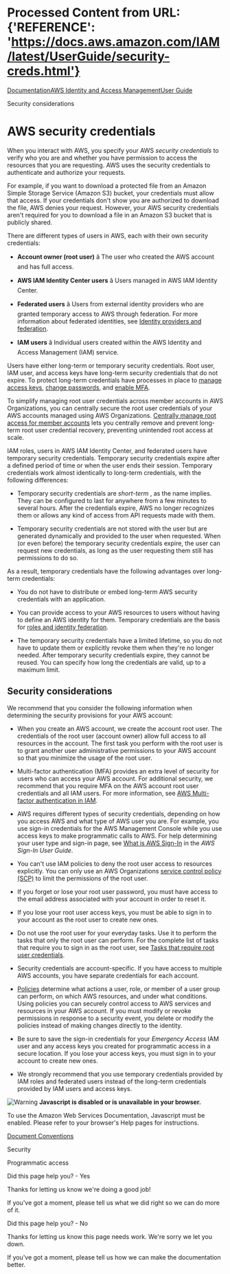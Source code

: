 # Processed Content from URL: {'REFERENCE': 'https://docs.aws.amazon.com/IAM/latest/UserGuide/security-creds.html'}

[](/pdfs/IAM/latest/UserGuide/iam-ug.pdf#security-creds "Open PDF")

[Documentation](/index.html)[AWS Identity and Access
Management](/iam/index.html)[User Guide](introduction.html)

Security considerations

# AWS security credentials

When you interact with AWS, you specify your AWS _security credentials_ to
verify who you are and whether you have permission to access the resources
that you are requesting. AWS uses the security credentials to authenticate and
authorize your requests.

For example, if you want to download a protected file from an Amazon Simple
Storage Service (Amazon S3) bucket, your credentials must allow that access.
If your credentials don't show you are authorized to download the file, AWS
denies your request. However, your AWS security credentials aren't required
for you to download a file in an Amazon S3 bucket that is publicly shared.

There are different types of users in AWS, each with their own security
credentials:

  * **Account owner (root user)** â The user who created the AWS account and has full access.

  * **AWS IAM Identity Center users** â Users managed in AWS IAM Identity Center.

  * **Federated users** â Users from external identity providers who are granted temporary access to AWS through federation. For more information about federated identities, see [Identity providers and federation](./id_roles_providers.html).

  * **IAM users** â Individual users created within the AWS Identity and Access Management (IAM) service.

Users have either long-term or temporary security credentials. Root user, IAM
user, and access keys have long-term security credentials that do not expire.
To protect long-term credentials have processes in place to [manage access
keys](./id_credentials_access-keys.html), [change
passwords](./id_credentials_passwords.html), and [enable
MFA](./id_credentials_mfa.html).

To simplify managing root user credentials across member accounts in AWS
Organizations, you can centrally secure the root user credentials of your AWS
accounts managed using AWS Organizations. [Centrally manage root access for
member accounts](./id_root-user.html#id_root-user-access-management) lets you
centrally remove and prevent long-term root user credential recovery,
preventing unintended root access at scale.

IAM roles, users in AWS IAM Identity Center, and federated users have
temporary security credentials. Temporary security credentials expire after a
defined period of time or when the user ends their session. Temporary
credentials work almost identically to long-term credentials, with the
following differences:

  * Temporary security credentials are _short-term_ , as the name implies. They can be configured to last for anywhere from a few minutes to several hours. After the credentials expire, AWS no longer recognizes them or allows any kind of access from API requests made with them.

  * Temporary security credentials are not stored with the user but are generated dynamically and provided to the user when requested. When (or even before) the temporary security credentials expire, the user can request new credentials, as long as the user requesting them still has permissions to do so.

As a result, temporary credentials have the following advantages over long-
term credentials:

  * You do not have to distribute or embed long-term AWS security credentials with an application.

  * You can provide access to your AWS resources to users without having to define an AWS identity for them. Temporary credentials are the basis for [roles and identity federation](./id_roles.html).

  * The temporary security credentials have a limited lifetime, so you do not have to update them or explicitly revoke them when they're no longer needed. After temporary security credentials expire, they cannot be reused. You can specify how long the credentials are valid, up to a maximum limit. 

## Security considerations

We recommend that you consider the following information when determining the
security provisions for your AWS account:

  * When you create an AWS account, we create the account root user. The credentials of the root user (account owner) allow full access to all resources in the account. The first task you perform with the root user is to grant another user administrative permissions to your AWS account so that you minimize the usage of the root user. 

  * Multi-factor authentication (MFA) provides an extra level of security for users who can access your AWS account. For additional security, we recommend that you require MFA on the AWS account root user credentials and all IAM users. For more information, see [AWS Multi-factor authentication in IAM](./id_credentials_mfa.html).

  * AWS requires different types of security credentials, depending on how you access AWS and what type of AWS user you are. For example, you use sign-in credentials for the AWS Management Console while you use access keys to make programmatic calls to AWS. For help determining your user type and sign-in page, see [What is AWS Sign-In](https://docs.aws.amazon.com/signin/latest/userguide/what-is-sign-in.html) in the _AWS Sign-In User Guide_.

  * You can't use IAM policies to deny the root user access to resources explicitly. You can only use an AWS Organizations [service control policy (SCP)](https://docs.aws.amazon.com/organizations/latest/userguide/orgs_manage_policies_type-auth.html) to limit the permissions of the root user. 

  * If you forget or lose your root user password, you must have access to the email address associated with your account in order to reset it.

  * If you lose your root user access keys, you must be able to sign in to your account as the root user to create new ones.

  * Do not use the root user for your everyday tasks. Use it to perform the tasks that only the root user can perform. For the complete list of tasks that require you to sign in as the root user, see [Tasks that require root user credentials](./id_root-user.html#root-user-tasks).

  * Security credentials are account-specific. If you have access to multiple AWS accounts, you have separate credentials for each account.

  * [Policies](./access_policies.html) determine what actions a user, role, or member of a user group can perform, on which AWS resources, and under what conditions. Using policies you can securely control access to AWS services and resources in your AWS account. If you must modify or revoke permissions in response to a security event, you delete or modify the policies instead of making changes directly to the identity.

  * Be sure to save the sign-in credentials for your _Emergency Access_ IAM user and any access keys you created for programmatic access in a secure location. If you lose your access keys, you must sign in to your account to create new ones.

  * We strongly recommend that you use temporary credentials provided by IAM roles and federated users instead of the long-term credentials provided by IAM users and access keys.

![Warning](https://d1ge0kk1l5kms0.cloudfront.net/images/G/01/webservices/console/warning.png)
**Javascript is disabled or is unavailable in your browser.**

To use the Amazon Web Services Documentation, Javascript must be enabled.
Please refer to your browser's Help pages for instructions.

[Document Conventions](/general/latest/gr/docconventions.html)

Security

Programmatic access

Did this page help you? - Yes

Thanks for letting us know we're doing a good job!

If you've got a moment, please tell us what we did right so we can do more of
it.

Did this page help you? - No

Thanks for letting us know this page needs work. We're sorry we let you down.

If you've got a moment, please tell us how we can make the documentation
better.

